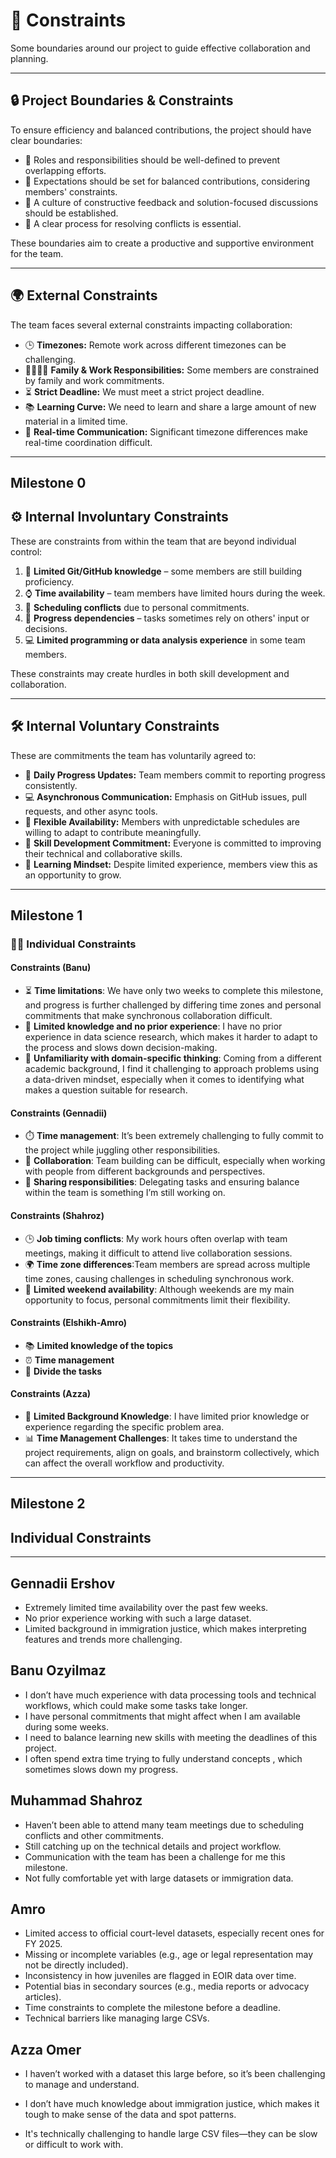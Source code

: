 <!-- this template is for inspiration, feel free to change it however you like! -->
# 🚧 Constraints

Some boundaries around our project to guide effective collaboration and planning.

---

## 🔒 Project Boundaries & Constraints

To ensure efficiency and balanced contributions, the project should have clear boundaries:

- 👥 Roles and responsibilities should be well-defined to prevent overlapping efforts.
- 🎯 Expectations should be set for balanced contributions,
considering members' constraints.
- 💬 A culture of constructive feedback and solution-focused discussions
should be established.
- 🧩 A clear process for resolving conflicts is essential.

These boundaries aim to create a productive and supportive environment for the team.

---

## 🌍 External Constraints

The team faces several external constraints impacting collaboration:

- 🕒 **Timezones:** Remote work across different timezones can be challenging.
- 👨‍👩‍👧‍👦 **Family & Work Responsibilities:** Some members are constrained by
family and work commitments.
- ⏳ **Strict Deadline:** We must meet a strict project deadline.
- 📚 **Learning Curve:** We need to learn and share a large amount of new
material in a limited time.
- 📵 **Real-time Communication:** Significant timezone differences make
real-time coordination difficult.

---

## Milestone 0

## ⚙️ Internal Involuntary Constraints

These are constraints from within the team that are beyond individual control:

1. 🧠 **Limited Git/GitHub knowledge** – some members are still building proficiency.
2. ⌚ **Time availability** – team members have limited hours during the week.
3. 📅 **Scheduling conflicts** due to personal commitments.
4. 🔄 **Progress dependencies** – tasks sometimes rely on others' input or decisions.
5. 💻 **Limited programming or data analysis experience** in some team members.

These constraints may create hurdles in both skill development and collaboration.

---

## 🛠️ Internal Voluntary Constraints

These are commitments the team has voluntarily agreed to:

- 📆 **Daily Progress Updates:** Team members commit to reporting progress consistently.
- 💻 **Asynchronous Communication:** Emphasis on GitHub issues, pull requests, and
other async tools.
- 🔁 **Flexible Availability:** Members with unpredictable schedules are
willing to adapt to contribute meaningfully.
- 🚀 **Skill Development Commitment:** Everyone is committed to improving their
technical and collaborative skills.
- 🌱 **Learning Mindset:** Despite limited experience, members view this as
an opportunity to grow.

---

## Milestone 1

### 🧍‍♂️ Individual Constraints

#### Constraints (Banu)

- ⏳ **Time limitations**:
We have only two weeks to complete this milestone,
and progress is further challenged by differing time zones
and personal commitments that make synchronous collaboration difficult.
- 📘 **Limited knowledge and no prior experience**:
I have no prior experience in data science research,
which makes it harder to adapt to the process and slows down decision-making.
- 🧠 **Unfamiliarity with domain-specific thinking**:
Coming from a different academic background,
I find it challenging to approach problems using a data-driven mindset,
especially when it comes to identifying what makes a question suitable for research.

#### Constraints (Gennadii)

- ⏱️ **Time management**:
It’s been extremely challenging to fully commit to the project
while juggling other responsibilities.
- 🤝 **Collaboration**:
Team building can be difficult,
especially when working with people from different backgrounds and perspectives.
- 🧩 **Sharing responsibilities**:
Delegating tasks and ensuring balance within the team is
something I’m still working on.

#### Constraints (Shahroz)

- 🕒 **Job timing conflicts**:
My work hours often overlap with team meetings,
making it difficult to attend live collaboration sessions.
- 🌍 **Time zone differences**:Team members are spread across
multiple time zones, causing challenges in scheduling synchronous work.
- 📅 **Limited weekend availability**:
Although weekends are my main opportunity to focus,
personal commitments limit their flexibility.

#### Constraints (Elshikh-Amro)

- 📚 **Limited knowledge of the topics**
- ⏰ **Time management**
- 📌 **Divide the tasks**

#### Constraints (Azza)

- 📖 **Limited Background Knowledge**:
I have limited prior knowledge or experience regarding the specific problem area.
- 📊 **Time Management Challenges**:
It takes time to understand the project requirements,
align on goals, and brainstorm collectively,
which can affect the overall workflow and productivity.

---

## Milestone 2

## Individual Constraints

---

## Gennadii Ershov

- Extremely limited time availability over the past few weeks.
- No prior experience working with such a large dataset.
- Limited background in immigration justice,
which makes interpreting features and
trends more challenging.

## Banu Ozyilmaz

- I don’t have much experience with data processing
tools and technical workflows, which could make some tasks take longer.
- I have personal commitments that might affect
when I am available during some weeks.
- I need to balance learning new skills with meeting
the deadlines of this project.
- I often spend extra time trying to fully understand concepts
, which sometimes slows down my progress.

## Muhammad Shahroz

- Haven’t been able to attend many team meetings due to
scheduling conflicts and other commitments.
- Still catching up on the technical details and project workflow.
- Communication with the team has been a challenge for me this milestone.
- Not fully comfortable yet with large datasets or immigration data.

## Amro

- Limited access to official court-level datasets,
especially recent ones for FY 2025.
- Missing or incomplete variables (e.g., age or legal
representation may not be directly included).
- Inconsistency in how juveniles are flagged in EOIR data over time.
- Potential bias in secondary sources (e.g., media reports or advocacy articles).
- Time constraints to complete the milestone before a deadline.
- Technical barriers like managing large CSVs.

## Azza Omer

- I haven’t worked with a dataset this large before, so it’s
been challenging to manage and understand.

- I don’t have much knowledge about immigration justice,
which makes it tough to make sense of the data and spot patterns.

- It's technically challenging to handle large CSV files—they
can be slow or difficult to work with.
